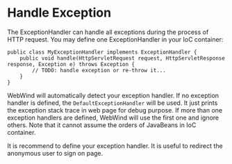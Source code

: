 # Handle Exception #

The ExceptionHandler can handle all exceptions during the process of HTTP request.
You may define one ExceptionHandler in your IoC container:

```
public class MyExceptionHandler implements ExceptionHandler {
    public void handle(HttpServletRequest request, HttpServletResponse response, Exception e) throws Exception {
        // TODO: handle exception or re-throw it...
    }
}
```

WebWind will automatically detect your exception handler. If no exception
handler is defined, the `DefaultExceptionHandler` will be used. It just prints
the exception stack trace in web page for debug purpose. If more than one
exception handlers are defined, WebWind will use the first one and ignore
others. Note that it cannot assume the orders of JavaBeans in IoC container.

It is recommend to define your exception handler. It is useful to redirect the
anonymous user to sign on page.